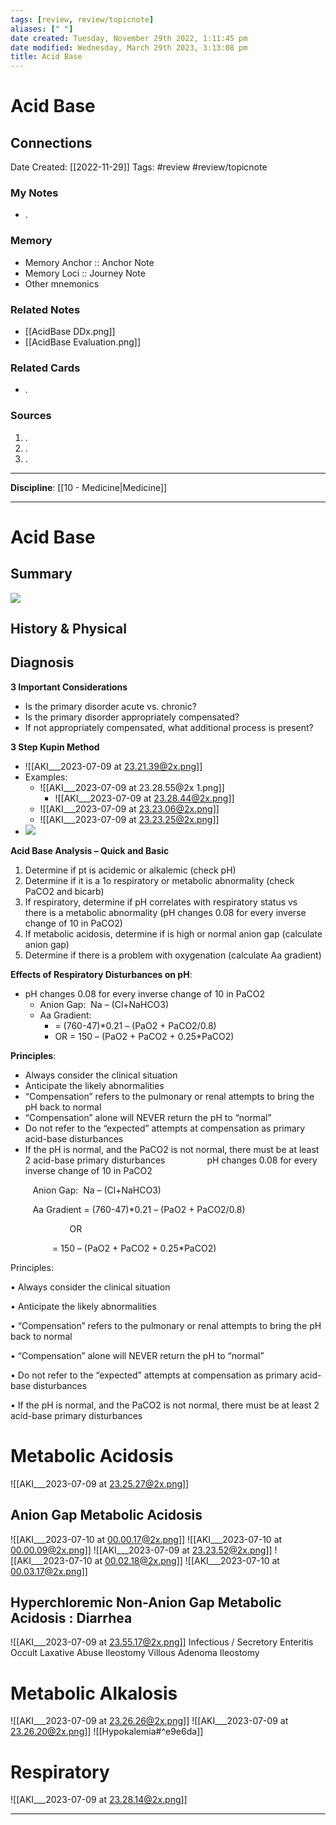 ```yaml
---
tags: [review, review/topicnote]
aliases: [" "]
date created: Tuesday, November 29th 2022, 1:11:45 pm
date modified: Wednesday, March 29th 2023, 3:13:08 pm
title: Acid Base
---
```

# Acid Base
## Connections
Date Created: [[2022-11-29]]
Tags: #review #review/topicnote
### My Notes
- .
### Memory
- Memory Anchor :: Anchor Note
- Memory Loci :: Journey Note
- Other mnemonics
### Related Notes
- [[AcidBase DDx.png]]
- [[AcidBase Evaluation.png]]
### Related Cards
- .
### Sources
1. .
2. .
3. .

---
**Discipline**: [[10 - Medicine|Medicine]]

---
# Acid Base
## Summary
![](5544.png)
## History & Physical
## Diagnosis
**3 Important Considerations**
- Is the primary disorder acute vs. chronic?
- Is the primary disorder appropriately compensated?
- If not appropriately compensated, what additional process is present?
  
**3 Step Kupin Method**
- ![[AKI___2023-07-09 at 23.21.39@2x.png]]
- Examples:
	- ![[AKI___2023-07-09 at 23.28.55@2x 1.png]]
		- ![[AKI___2023-07-09 at 23.28.44@2x.png]]
	- ![[AKI___2023-07-09 at 23.23.06@2x.png]]
	- ![[AKI___2023-07-09 at 23.23.25@2x.png]]
- ![](https://i.imgur.com/ZSOPVg2.png)



**Acid Base Analysis – Quick and Basic**
1) Determine if pt is acidemic or alkalemic (check pH)
2) Determine if it is a 1o respiratory or metabolic abnormality (check PaCO2 and bicarb)
3) If respiratory, determine if pH correlates with respiratory status vs
   there is a metabolic abnormality (pH changes 0.08 for every inverse change of 10 in PaCO2)
4) If metabolic acidosis, determine if is high or normal anion gap (calculate anion gap)
5) Determine if there is a problem with oxygenation (calculate Aa gradient)

**Effects of Respiratory Disturbances on pH**:
- pH changes 0.08 for every inverse change of 10 in PaCO2
	- Anion Gap:  Na – (Cl+NaHCO3)
	- Aa Gradient:
		-  = (760-47)*0.21 – (PaO2 + PaCO2/0.8) 
		- OR = 150 – (PaO2 + PaCO2 + 0.25*PaCO2)

**Principles**:
- Always consider the clinical situation
- Anticipate the likely abnormalities
- “Compensation” refers to the pulmonary or renal attempts to bring the pH back to normal
- “Compensation” alone will NEVER return the pH to “normal”
- Do not refer to the “expected” attempts at compensation as primary acid-base disturbances
- If the pH is normal, and the PaCO2 is not normal, there must be at least 2 acid-base primary disturbances
                pH changes 0.08 for every inverse change of 10 in PaCO2

         Anion Gap:  Na – (Cl+NaHCO3)

         Aa Gradient = (760-47)*0.21 – (PaO2 + PaCO2/0.8)

                        OR

                 = 150 – (PaO2 + PaCO2 + 0.25*PaCO2)

Principles:

• Always consider the clinical situation

• Anticipate the likely abnormalities

• “Compensation” refers to the pulmonary or renal attempts
to bring the pH back to normal

• “Compensation” alone will NEVER return the pH to “normal”

• Do not refer to the “expected” attempts at compensation as
primary acid-base disturbances

• If the pH is normal, and the PaCO2 is not normal,
there must be at least 2 acid-base primary disturbances

# Metabolic Acidosis
![[AKI___2023-07-09 at 23.25.27@2x.png]]
## Anion Gap Metabolic Acidosis
![[AKI___2023-07-10 at 00.00.17@2x.png]]
![[AKI___2023-07-10 at 00.00.09@2x.png]]
![[AKI___2023-07-09 at 23.23.52@2x.png]]
![[AKI___2023-07-10 at 00.02.18@2x.png]]
![[AKI___2023-07-10 at 00.03.17@2x.png]]


## Hyperchloremic Non-Anion Gap Metabolic Acidosis : Diarrhea
![[AKI___2023-07-09 at 23.55.17@2x.png]]
Infectious / Secretory Enteritis
Occult
Laxative Abuse
Ileostomy
Villous Adenoma
Ileostomy

# Metabolic Alkalosis
![[AKI___2023-07-09 at 23.26.26@2x.png]]
![[AKI___2023-07-09 at 23.26.20@2x.png]]
![[Hypokalemia#^e9e6da]]

# Respiratory
![[AKI___2023-07-09 at 23.28.14@2x.png]]



---


